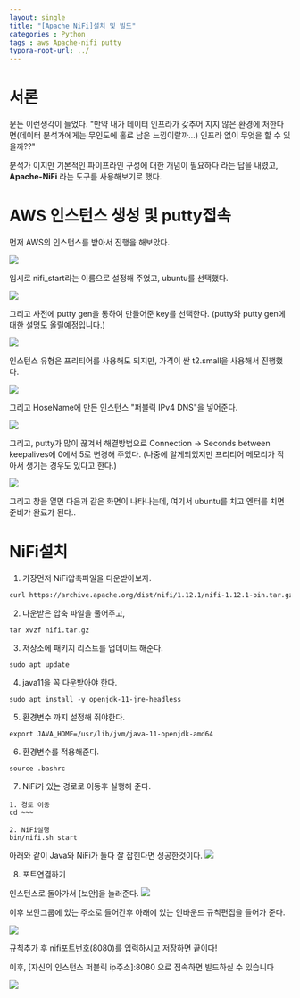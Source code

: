 ```yaml
---
layout: single
title: "[Apache NiFi]설치 및 빌드"
categories : Python
tags : aws Apache-nifi putty
typora-root-url: ../
---
```


# 서론

문든 이런생각이 들었다. "만약 내가 데이터 인프라가 갖추어 지지 않은 환경에 처한다면(데이터 분석가에게는 무인도에 홀로 남은 느낌이랄까...) 인프라 없이 무엇을 할 수 있을까??" 

분석가 이지만 기본적인 파이프라인 구성에 대한 개념이 필요하다 라는 답을 내렸고, **Apache-NiFi** 라는 도구를 사용해보기로 했다.

# AWS 인스턴스 생성 및 putty접속
먼저  AWS의 인스턴스를 받아서 진행을 해보았다.

![](https://velog.velcdn.com/images/ljs7463/post/d9c4035c-f900-4c24-a1bf-d396aa6b4d0b/image.png)

임시로 nifi_start라는 이름으로 설정해 주었고, ubuntu를 선택했다.

![](https://velog.velcdn.com/images/ljs7463/post/efb733ee-0294-43e5-b185-61e6b8131369/image.png)

그리고 사전에 putty gen을 통하여 만들어준 key를 선택한다.
(putty와 putty gen에 대한 설명도 올릴예정입니다.)

![](https://velog.velcdn.com/images/ljs7463/post/f913a8d5-9ef7-4ad6-84fc-ad6417990aa8/image.png)

인스턴스 유형은 프리티어를 사용해도 되지만, 가격이 싼 t2.small을 사용해서 진행했다.


![](https://velog.velcdn.com/images/ljs7463/post/b108628d-68b8-4914-bbf3-e4b16e142318/image.png)

그리고 HoseName에 만든 인스턴스 "퍼블릭 IPv4 DNS"을 넣어준다.

![](https://velog.velcdn.com/images/ljs7463/post/84365113-0fcf-4369-8103-16d66f274537/image.png)

그리고, putty가 많이 끊겨서 해결방법으로 Connection -> Seconds between keepalives에 0에서 5로 변경해 주었다. (나중에 알게되었지만 프리티어 메모리가 작아서 생기는 경우도 있다고 한다.)

![](https://velog.velcdn.com/images/ljs7463/post/64c36fbe-ccbe-40f8-916e-09d3fe20a288/image.png)

그리고 창을 열면 다음과 같은 화면이 나타나는데, 여기서 ubuntu를 치고 엔터를 치면 준비가 완료가 된다..

# NiFi설치
1. 가장먼저 NiFi압축파일을 다운받아보자.
```html
curl https://archive.apache.org/dist/nifi/1.12.1/nifi-1.12.1-bin.tar.gz --output nifi.tar.gz
```

2. 다운받은 압축 파일을 풀어주고,
```
tar xvzf nifi.tar.gz
```

3. 저장소에 패키지 리스트를 업데이트 해준다.
```
sudo apt update
```

4. java11을 꼭 다운받아야 한다.
```
sudo apt install -y openjdk-11-jre-headless
```

5. 환경변수 까지 설정해 줘야한다.
```
export JAVA_HOME=/usr/lib/jvm/java-11-openjdk-amd64
```

6. 환경변수를 적용해준다.
```
source .bashrc
```

7. NiFi가 있는 경로로 이동후 실행해 준다.
```
1. 경로 이동
cd ~~~

2. NiFi실행
bin/nifi.sh start
```

아래와 같이 Java와 NiFi가 둘다 잘 잡힌다면 성공한것이다.
![](https://velog.velcdn.com/images/ljs7463/post/68ed722a-8f36-476c-9cee-15b1f109815b/image.png)

8. 포트연결하기

인스턴스로 돌아가서 [보안]을 눌러준다.
![](https://velog.velcdn.com/images/ljs7463/post/a107cc6d-4ee6-4338-91e5-d7e4fe21884f/image.png)


이후 보안그룹에 있는 주소로 들어간후 아래에 있는 인바운드 규칙편집을 들어가 준다.

![](https://velog.velcdn.com/images/ljs7463/post/15ba5659-5d13-4281-9225-55b02ed5a682/image.png)

규칙추가 후 nifi포트번호(8080)를 입력하시고 저장하면 끝이다!

이후, [자신의 인스턴스 퍼블릭 ip주소]:8080 으로 접속하면 빌드하실 수 있습니다


![](https://velog.velcdn.com/images/ljs7463/post/f41693ef-9ea9-4437-be28-18afe009322f/image.png)

